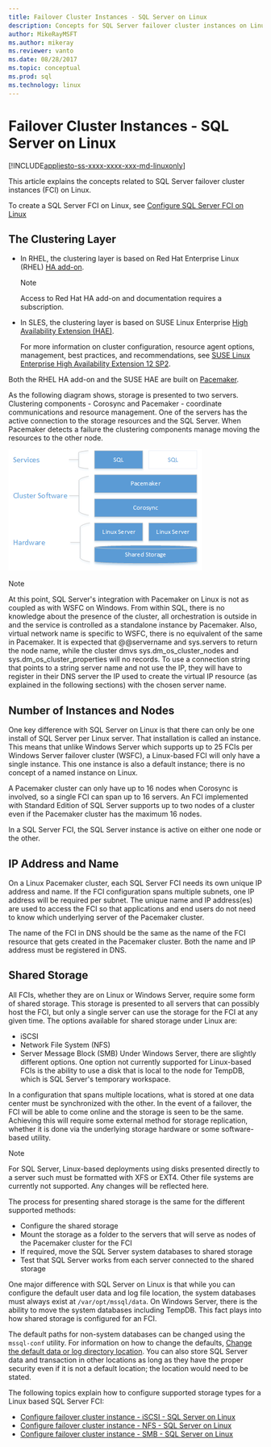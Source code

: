 ```yaml
---
title: Failover Cluster Instances - SQL Server on Linux
description: Concepts for SQL Server failover cluster instances on Linux include the clustering layer, number of instances, IP address and name, and shared storage.
author: MikeRayMSFT
ms.author: mikeray
ms.reviewer: vanto
ms.date: 08/28/2017
ms.topic: conceptual
ms.prod: sql
ms.technology: linux
---
```


# Failover Cluster Instances - SQL Server on Linux

[!INCLUDE[appliesto-ss-xxxx-xxxx-xxx-md-linuxonly](../includes/appliesto-ss-xxxx-xxxx-xxx-md-linuxonly.md)]

This article explains the concepts related to SQL Server failover cluster instances (FCI) on Linux. 

To create a SQL Server FCI on Linux, see [Configure SQL Server FCI on Linux](sql-server-linux-shared-disk-cluster-configure.md)

## The Clustering Layer

* In RHEL, the clustering layer is based on Red Hat Enterprise Linux (RHEL) [HA add-on](https://access.redhat.com/documentation/en-US/Red_Hat_Enterprise_Linux/6/pdf/High_Availability_Add-On_Overview/Red_Hat_Enterprise_Linux-6-High_Availability_Add-On_Overview-en-US.pdf). 

    > [!NOTE] 
    > Access to Red Hat HA add-on and documentation requires a subscription. 

* In SLES, the clustering layer is based on SUSE Linux Enterprise [High Availability Extension (HAE)](https://www.suse.com/products/highavailability).

    For more information on cluster configuration, resource agent options, management, best practices, and recommendations, see [SUSE Linux Enterprise High Availability Extension 12 SP2](https://www.suse.com/documentation/sle-ha-12/index.html).

Both the RHEL HA add-on and the SUSE HAE are built on [Pacemaker](https://clusterlabs.org/).

As the following diagram shows, storage is presented to two servers. Clustering components - Corosync and Pacemaker - coordinate communications and resource management. One of the servers has the active connection to the storage resources and the SQL Server. When Pacemaker detects a failure the clustering components manage moving the resources to the other node.  

![Red Hat Enterprise Linux 7 Shared Disk SQL Cluster](./media/sql-server-linux-shared-disk-cluster-red-hat-7-configure/LinuxCluster.png) 


> [!NOTE]
> At this point, SQL Server's integration with Pacemaker on Linux is not as coupled as with WSFC on Windows. From within SQL, there is no knowledge about the presence of the cluster, all orchestration is outside in and the service is controlled as a standalone instance by Pacemaker. Also, virtual network name is specific to WSFC, there is no equivalent of the same in Pacemaker. It is expected that @@servername and sys.servers to return the node name, while the cluster dmvs sys.dm_os_cluster_nodes and sys.dm_os_cluster_properties will no records. To use a connection string that points to a string server name and not use the IP, they will have to register in their DNS server the IP used to create the virtual IP resource (as explained in the following sections) with the chosen server name.

## Number of Instances and Nodes

One key difference with SQL Server on Linux is that there can only be one install of SQL Server per Linux server. That installation is called an instance. This means that unlike Windows Server which supports up to 25 FCIs per Windows Server failover cluster (WSFC), a Linux-based FCI will only have a single instance. This one instance is also a default instance; there is no concept of a named instance on Linux. 

A Pacemaker cluster can only have up to 16 nodes when Corosync is involved, so a single FCI can span up to 16 servers. An FCI implemented with Standard Edition of SQL Server supports up to two nodes of a cluster even if the Pacemaker cluster has the maximum 16 nodes.

In a SQL Server FCI, the SQL Server instance is active on either one node or the other.

## IP Address and Name
On a Linux Pacemaker cluster, each SQL Server FCI needs its own unique IP address and name. If the FCI configuration spans multiple subnets, one IP address will be required per subnet. The unique name and IP address(es) are used to access the FCI so that applications and end users do not need to know which underlying server of the Pacemaker cluster.

The name of the FCI in DNS should be the same as the name of the FCI resource that gets created in the Pacemaker cluster.
Both the name and IP address must be registered in DNS.

## Shared Storage
All FCIs, whether they are on Linux or Windows Server, require some form of shared storage. This storage is presented to all servers that can possibly host the FCI, but only a single server can use the storage for the FCI at any given time. The options available for shared storage under Linux are:

- iSCSI
- Network File System (NFS)
- Server Message Block (SMB)
Under Windows Server, there are slightly different options. One option not currently supported for Linux-based FCIs is the ability to use a disk that is local to the node for TempDB, which is SQL Server's temporary workspace.

In a configuration that spans multiple locations, what is stored at one data center must be synchronized with the other. In the event of a failover, the FCI will be able to come online and the storage is seen to be the same. Achieving this will require some external method for storage replication, whether it is done via the underlying storage hardware or some software-based utility. 

>[!NOTE]
>For SQL Server, Linux-based deployments using disks presented directly to a server such must be formatted with XFS or EXT4. Other file systems are currently not supported. Any changes will be reflected here.

The process for presenting shared storage is the same for the different supported methods:

- Configure the shared storage
- Mount the storage as a folder to the servers that will serve as nodes of the Pacemaker cluster for the FCI
- If required, move the SQL Server system databases to shared storage
- Test that SQL Server works from each server connected to the shared storage

One major difference with SQL Server on Linux is that while you can configure the default user data and log file location, the system databases must always exist at `/var/opt/mssql/data`. On Windows Server, there is the ability to move the system databases including TempDB. This fact plays into how shared storage is configured for an FCI.

The default paths for non-system databases can be changed using the `mssql-conf` utility. For information on how to change the defaults, [Change the default data or log directory location](sql-server-linux-configure-mssql-conf.md#datadir). You can also store SQL Server data and transaction in other locations as long as they have the proper security even if it is not a default location; the location would need to be stated.

The following topics explain how to configure supported storage types for a Linux based SQL Server FCI:

- [Configure failover cluster instance - iSCSI - SQL Server on Linux](sql-server-linux-shared-disk-cluster-configure-iscsi.md)
- [Configure failover cluster instance - NFS - SQL Server on Linux](sql-server-linux-shared-disk-cluster-configure-nfs.md)
- [Configure failover cluster instance - SMB - SQL Server on Linux](sql-server-linux-shared-disk-cluster-configure-smb.md)
